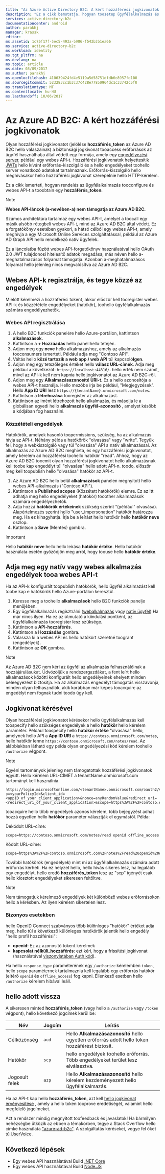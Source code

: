 ```yaml
---
title: "Az Azure Active Directory B2C: A kért hozzáférési jogkivonatok |} Microsoft Docs"
description: "Ez a cikk bemutatja, hogyan toosetup ügyfélalkalmazás és egy hozzáférési jogkivonat."
services: active-directory-b2c
documentationcenter: android
author: parakhj
manager: krassk
editor: 
ms.assetid: 1c75f17f-5ec5-493a-b906-f543b3b1ea66
ms.service: active-directory-b2c
ms.workload: identity
ms.tgt_pltfrm: na
ms.devlang: na
ms.topic: article
ms.date: 08/09/2017
ms.author: parakhj
ms.openlocfilehash: 410639424fd4e5119a5d58751dfdb6e8957fd100
ms.sourcegitcommit: 523283cc1b3c37c428e77850964dc1c33742c5f0
ms.translationtype: MT
ms.contentlocale: hu-HU
ms.lasthandoff: 10/06/2017
---
```

# <a name="azure-ad-b2c-requesting-access-tokens"></a>Az Azure AD B2C: A kért hozzáférési jogkivonatok

Olyan hozzáférési jogkivonatot (jelölése **hozzáférés\_token** az Azure AD B2C hello válaszainak) a biztonsági jogkivonat tooaccess erőforrások az ügyfél használhatja által védett egy formája, amely egy [engedélyezési server](https://docs.microsoft.com/azure/active-directory-b2c/active-directory-b2c-reference-protocols#the-basics), például egy webes API-t. Hozzáférési jogkivonatok helyettesítik [JWTs](https://docs.microsoft.com/azure/active-directory-b2c/active-directory-b2c-reference-tokens#types-of-tokens) hello kívánt erőforrás-kiszolgáló és a hello engedélyeket toohello server vonatkozó adatokat tartalmaznak. Erőforrás-kiszolgáló hello meghívásakor hello hozzáférési jogkivonat szerepelnie hello HTTP-kérelem.

Ez a cikk ismerteti, hogyan rendelés az ügyfélalkalmazás tooconfigure és webes API-t a tooobtain egy **hozzáférés\_token**.

> [!NOTE]
> **Webes API-láncok (a-nevében-a) nem támogatja az Azure AD B2C.**
>
> Számos architektúra tartalmaz egy webes API-t, amelyet a toocall egy másik alsóbb rétegbeli webes API-t, mind az Azure AD B2C által védett. Ez a forgatókönyv esetében gyakori, a hátsó célból egy webes API-t, amely meghívja a egy Microsoft Online Services szolgáltatással, például az Azure AD Graph API hello rendelkező natív ügyfelek.
>
> Ez a láncolatba fűzött webes API-forgatókönyv használatával hello OAuth 2.0 JWT tulajdonosi hitelesítő adatok megadása, más néven hello a-meghatalmazásos folyamat támogatja. Azonban a-meghatalmazásos folyamat hello jelenleg nincs megvalósítva az Azure AD B2C.

## <a name="register-a-web-api-and-publish-permissions"></a>Webes API-k regisztrálja, és tegye közzé az engedélyek

Mielőtt kérelmezi a hozzáférési tokent, akkor először kell tooregister webes API-k és közzététele engedélyeket (hatókör), toohello ügyfélalkalmazás számára engedélyezhetők.

### <a name="register-a-web-api"></a>Webes API regisztrálása

1. A hello B2C funkciók panelére hello Azure-portálon, kattintson **alkalmazások**.
1. Kattintson a **+ Hozzáadás** hello panel hello tetején.
1. Adjon meg egy **neve** hello alkalmazáshoz, amely az alkalmazás tooconsumers ismerteti. Például adja meg "Contoso API".
1. Váltás hello **közé tartozik a web app / web API** túl kapcsoló**Igen**.
1. Adjon meg egy tetszőleges értéket hello **válasz URL-címek**. Adja meg például a következőt: `https://localhost:44316/`. hello érték nem számít, mivel az API-k kell nem kapnia hello jogkivonatot az Azure AD B2C-ről.
1. Adjon meg egy **Alkalmazásazonosító URI-t**. Ez a hello azonosítója a webes API-t használja. Hello mezőbe írja be például, "Megjegyzések". Hello **App ID URI** lesz `https://{tenantName}.onmicrosoft.com/notes`.
1. Kattintson a **létrehozása** tooregister az alkalmazást.
1. Kattintson az imént létrehozott hello alkalmazás, és másolja le a globálisan egyedi hello **alkalmazás ügyfél-azonosító** , amelyet később a kódjában fog használni.

### <a name="publishing-permissions"></a>Közzétételi engedélyek

Hatókörök, amelyek hasonló toopermissions, szükség, ha az alkalmazás hívja az API-t. Néhány példa a hatókörök "olvasása" vagy "write". Tegyük fel, hogy a webkiszolgáló vagy túl "olvasása" API a natív alkalmazással. Az alkalmazás az Azure AD B2C meghívta, és egy hozzáférési jogkivonatot, amely kérelem ad hozzáférési toohello hatókör "read". Ahhoz, hogy az Azure AD B2C tooemit olyan hozzáférési jogkivonatot hello alkalmazásnak kell toobe kap engedélyt túl "olvasása" hello adott API-n. toodo, először meg kell toopublish hello "olvasása" hatókör az API-t.

1. Az Azure AD B2C hello belül **alkalmazások** panelen megnyitott hello webes API-alkalmazás ("Contoso API").
1. Kattintson a **Published scopes** (Közzétett hatókörök) elemre. Ez az Itt adhatja meg hello engedélyeket (hatókör) tooother alkalmazások számára engedélyezhetők.
1. Adja hozzá **hatókörök értékeinek** szükség szerint "(például" olvasása). Alapértelmezés szerint hello "user_impersonation" hatókör határozza meg. Ha ez kihagyhatja. Írja be a leírást hello hatókör hello **hatókör neve** oszlop.
1. Kattintson a **Save** (Mentés) gombra.

> [!IMPORTANT]
> Hello **hatókör neve** hello hello leírása **hatókör értéke**. Hello hatókör használata esetén győződjön meg arról, hogy toouse hello **hatókör értéke**.

## <a name="grant-a-native-or-web-app-permissions-tooa-web-api"></a>Adja meg egy natív vagy webes alkalmazás engedélyek tooa webes API-t

Ha az API-k konfigurált toopublish hatókörök, hello ügyfél alkalmazást kell toobe kap e hatókörök hello Azure-portálon keresztül.

1. Keresse meg a toohello **alkalmazások** hello B2C funkciók panelje menüjében.
1. Egy ügyfélalkalmazás regisztrálni ([webalkalmazás](active-directory-b2c-app-registration.md#register-a-web-app) vagy [natív ügyfél](active-directory-b2c-app-registration.md#register-a-mobile-or-native-app)) Ha már nincs ilyen. Ha ez az útmutató a kiindulási pontként, az ügyfélalkalmazás tooregister lesz szüksége.
1. Kattintson a **API-hozzáférés**.
1. Kattintson a **Hozzáadás** gombra.
1. Válassza ki a webes API és hello hatókört szeretné toogrant (engedélyek).
1. Kattintson az **OK** gombra.

> [!NOTE]
> Az Azure AD B2C nem kéri az ügyfél az alkalmazás felhasználóinak a hozzájárulásukat. Üdvözöljük a rendszergazdákat, a fent leírt hello alkalmazások közötti konfigurált hello engedélyeinek ehelyett minden beleegyezést biztosítja. Ha az alkalmazás engedélyt támogatás visszavonja, minden olyan felhasználók, akik korábban már képes tooacquire az engedélyt nem fognak tudni toodo úgy kell.

## <a name="requesting-a-token"></a>Jogkivonat kérésével

Olyan hozzáférési jogkivonatot kérésekor hello ügyfélalkalmazás kell toospecify hello szükséges engedélyek a hello **hatókör** hello kérelem paraméter. Például toospecify hello **hatókör értéke** "olvasása" hello, amelynek hello API a **App ID URI** a `https://contoso.onmicrosoft.com/notes`, hello hatókör lenne `https://contoso.onmicrosoft.com/notes/read`. Az alábbiakban látható egy példa olyan engedélyezési kód kérelem toohello `/authorize` végpont.

> [!NOTE]
> Egyéni tartományok jelenleg nem támogatottak hozzáférési jogkivonatok együtt. Hello kérelem URL-CÍMÉT a tenantName.onmicrosoft.com tartományt kell használnia.

```
https://login.microsoftonline.com/<tenantName>.onmicrosoft.com/oauth2/v2.0/authorize?p=<yourPolicyId>&client_id=<appID_of_your_client_application>&nonce=anyRandomValue&redirect_uri=<redirect_uri_of_your_client_application>&scope=https%3A%2F%2Fcontoso.onmicrosoft.com%2Fnotes%2Fread&response_type=code 
```

tooacquire hello több engedélyek azonos kérelem, több bejegyzést adhat hozzá egyetlen hello **hatókör** paraméter választják el egymástól. Példa:

Dekódolt URL-címe:

```
scope=https://contoso.onmicrosoft.com/notes/read openid offline_access
```

Kódolt URL-címe:

```
scope=https%3A%2F%2Fcontoso.onmicrosoft.com%2Fnotes%2Fread%20openid%20offline_access
```

További hatókörök (engedélyek) mint mi az ügyfélalkalmazás számára adott erőforrás kérheti. Ha ez helyzet hello, hello hívás sikeres lesz, ha legalább egy engedélyt. hello eredő **hozzáférés\_token** lesz az "scp" igényét csak hello kiosztott engedélyeket sikeresen feltöltve.

> [!NOTE] 
> Nem támogatjuk kérelmező engedélyek két különböző webes erőforrásokon hello a kérésben. Az ilyen kérelem sikertelen lesz.

### <a name="special-cases"></a>Bizonyos esetekben

hello OpenID Connect szabványos több különleges "hatókör" értéket adja meg. hello túl a következő különleges hatókörök jelentik hello engedély "hello profil hozzáférési":

* **openid**: Ez az azonosító tokent kérelmek
* **kapcsolat nélküli\_hozzáférés**: ezt kéri, hogy a frissítési jogkivonat (használatával [viszonylatában Auth kód](active-directory-b2c-reference-oauth-code.md)).

Ha hello `response_type` paraméterének egy `/authorize` kérelemben `token`, hello `scope` paraméternek tartalmaznia kell legalább egy erőforrás hatókör (eltérő `openid` és `offline_access`) fog kapni. Ellenkező esetben hello `/authorize` kérelem hibával leáll.

## <a name="hello-returned-token"></a>hello adott vissza

A sikeresen minted **hozzáférés\_token** (vagy hello a `/authorize` vagy `/token` végpont), hello következő jogcímek kerül be:

| Név | Jogcím | Leírás |
| --- | --- | --- |
|Célközönség |`aud` |Hello **Alkalmazásazonosító** hello egyetlen erőforrás adott hello token hozzáférést biztosít. |
|Hatókör |`scp` |hello engedélyek toohello erőforrás. Több engedélyeket terület lesz elválasztva. |
|Jogosult felek |`azp` |Hello **Alkalmazásazonosító** hello kérelem kezdeményezett hello ügyfélalkalmazás. |

Ha az API-t kap hello **hozzáférés\_token**, azt kell [hello jogkivonat érvényesítése](active-directory-b2c-reference-tokens.md) , amely a hello token tooprove eredetiségét, valamint hello megfelelő jogcímeket.

Azt a rendszer mindig megnyitott toofeedback és javaslatok! Ha bármilyen nehézségbe ütközik az ebben a témakörben, tegye a Stack Overflow hello címke használata ["azure-ad-b2c"](https://stackoverflow.com/questions/tagged/azure-ad-b2c). A szolgáltatás kéréseket, vegye fel őket túl[UserVoice](https://feedback.azure.com/forums/169401-azure-active-directory/category/160596-b2c).

## <a name="next-steps"></a>Következő lépések

* Egy webes API használatával Build [.NET Core](https://github.com/Azure-Samples/active-directory-b2c-dotnetcore-webapi)
* Egy webes API használatával Build [Node.JS](https://github.com/Azure-Samples/active-directory-b2c-javascript-nodejs-webapi)
